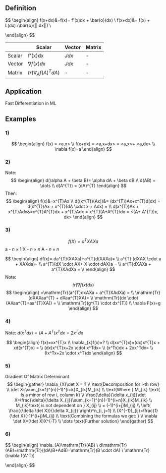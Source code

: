 
## Definition
$$
\begin{align}
f(x+dx)&=f(x)= f'(x)dx + \bar{o}(dx) \\
f(x+dx)&= f(x) + L(dx)+\bar{o}(|| dx||) \\

\end{align}
$$

|        | Scalar | Vector | Matrix |  
|--------| -------- | -------- | -------- |  
| Scalar| f'(x)dx | $J dx$ | - |  
| Vector| $\nabla f(x)dx$ | $Jdx$ | - |
| Matrix| $tr(\nabla_{A}f(A)^{T}dA )$ | - | - |
## Application
Fast Differentiation in ML

## Examples
### 1)
$$
\begin{align}
f(x) = <a,x> \\
f(x+dx) = <a,x+dx> = <a,x>+ <a,dx> \\
\nabla f(x)=a
\end{align}
$$
### 2)
Note:
$$
\begin{align}
d(\alpha A + \beta B)= \alpha dA + \beta dB \\
d(AB) = \dots \\
d(A^{T}) =  (dA)^{T}
\end{align}
$$
Then:
$$
\begin{align}
f(x)&=x^{T}Ax \\
d((x^{T})(Ax))&= (dx^{T})Ax+x^{T}d(dx) = d(x^{T})Ax + x^{T}(dA \cdot x + Adx) =  \\
d(x^{T})Ax + x^{T}Adx&=x^{T}A^{T}dx + x^{T}Adx = x^{T}(A+A^{T})dx = <(A+ A^{T})x, dx>
\end{align}
$$

### 3)
$$
f(X) = a^{T}XAXa
$$
a - $n \times 1$
X - $n \times n$
A - $n \times n$

$$
\begin{align}
df(x)= da^{T}(XAXa)+a^{T}d(XAXa)= \\
 a^{T} (dXAX \cdot a + XAXda)=  \\
a^{T}(dX \cdot AX+ X \cdot dAX)a =  \\
a^{T}dXAXa + a^{T}XAdXa =  \\
\end{align}
$$
Note:
$$
tr(\nabla f(x)dx)
$$
$$
\begin{align}
=\mathrm{Tr}(a^{T}dxAXa + a^{T}XAdXa) = \\
\mathrm{Tr}(dXAXaa^{T} + dXaa^{T}XA)= \\
\mathrm{Tr}(dx \cdot (AXaa^{T}+aa^{T}XA)) = \\
\mathrm{Tr}(g^{T} \cdot dx^{T}) \\
\nabla F(x)=g
\end{align}
$$
### 4) 
Note: $d(x^{T}dx) = (A+A^{T})x^{T}dx = 2x^{T}dx$

$$
\begin{align}
f(x)=xx^{T}x \\
\nabla_{x}f(x)=? \\
d(xx^{T}x)=(dx)x^{T}x + xd(x^{T}x) =  \\
(dx)x^{T}x+2x \cdot x^Tdx= \\
(x^Tx)dx + 2xx^Tdx= \\
(Ix^Tx+2x \cdot x^T)dx
\end{align}
$$
### 5) 
Gradient Of Matrix Determinant
$$
\begin{gather}
\nabla_{X}\det X = ? \\
\text{Decomposition for i-th row} \\
\det X=\sum_{k=1}^{n}(-1)^{i+k}X_{ik}M_{ik} \\
\text{Where } M_{ik} \text{ is a minor of row i, column k} \\
\frac{\delta}{\delta x_{ij}}\det X=\frac{\delta}{\delta X_{ij}}\sum_{k=1}^{n}(-1)^{i+n}X_{ik}M_{ik} \\
M_{ik}\text{ is not dependent on } X_{ij} \\
= (-1)^{i+j}M_{ij} \\
\left( \frac{{\delta \det X}}{\delta X_{ij}} \right)^n_{i, j=1} \\
(X^{-1})_{ij}=\frac{1}{\det X}(-1)^{i+j}M_{ij} \\
\text{Combining the formulas we get: } \\
\nabla \det X=(\det X)X^{-T} \\
\dots \text{Further solution}
\end{gather}
$$

### 6) 
$$
\begin{align}
\nabla_{A}\mathrm{Tr}(AB)  \\
d\mathrm{Tr}(AB)=\mathrm{Tr}((dA)B+AdB)=\mathrm{Tr}(B \cdot dA) \\
\mathrm{Tr}(\nabla f(A^T))

\end{align}
$$